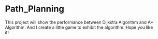 # Path_Planning

This project will show the performance between Dijkstra Algorithm and A* Algorithm.
And I create a little game to exhibit the algorithm.
Hope you like it!
